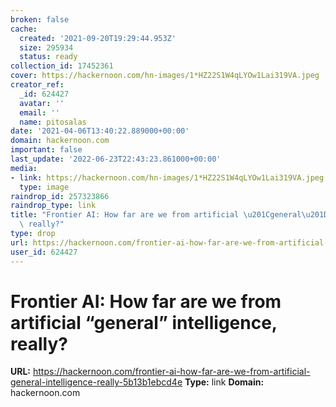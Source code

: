 ```yaml
---
broken: false
cache:
  created: '2021-09-20T19:29:44.953Z'
  size: 295934
  status: ready
collection_id: 17452361
cover: https://hackernoon.com/hn-images/1*HZ22S1W4qLYOw1Lai319VA.jpeg
creator_ref:
  _id: 624427
  avatar: ''
  email: ''
  name: pitosalas
date: '2021-04-06T13:40:22.889000+00:00'
domain: hackernoon.com
important: false
last_update: '2022-06-23T22:43:23.861000+00:00'
media:
- link: https://hackernoon.com/hn-images/1*HZ22S1W4qLYOw1Lai319VA.jpeg
  type: image
raindrop_id: 257323866
raindrop_type: link
title: "Frontier AI: How far are we from artificial \u201Cgeneral\u201D intelligence,\
  \ really?"
type: drop
url: https://hackernoon.com/frontier-ai-how-far-are-we-from-artificial-general-intelligence-really-5b13b1ebcd4e
user_id: 624427
---
```


# Frontier AI: How far are we from artificial “general” intelligence, really?

**URL:** https://hackernoon.com/frontier-ai-how-far-are-we-from-artificial-general-intelligence-really-5b13b1ebcd4e
**Type:** link
**Domain:** hackernoon.com
